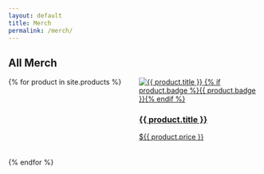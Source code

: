 ```yaml
---
layout: default
title: Merch
permalink: /merch/
---
```


<section class="container merch-index">
  <h1>All Merch</h1>
  <div class="grid">
    {% for product in site.products %}
    <article class="product-card">
      <a class="card-link" href="{{ product.url | relative_url }}">
        <img src="{{ product.featured_image | relative_url }}" alt="{{ product.title }}">
        {% if product.badge %}<span class="pill">{{ product.badge }}</span>{% endif %}
        <h3>{{ product.title }}</h3>
        <p class="price">${{ product.price }}</p>
      </a>
    </article>
    {% endfor %}
  </div>
</section>

<style>
  .merch-index .grid{ display:grid; grid-template-columns: repeat(3,1fr); gap:1.25rem; }
  @media (max-width: 960px){ .merch-index .grid{ grid-template-columns: repeat(2,1fr); } }
  @media (max-width: 640px){ .merch-index .grid{ grid-template-columns: 1fr; } }
</style>
